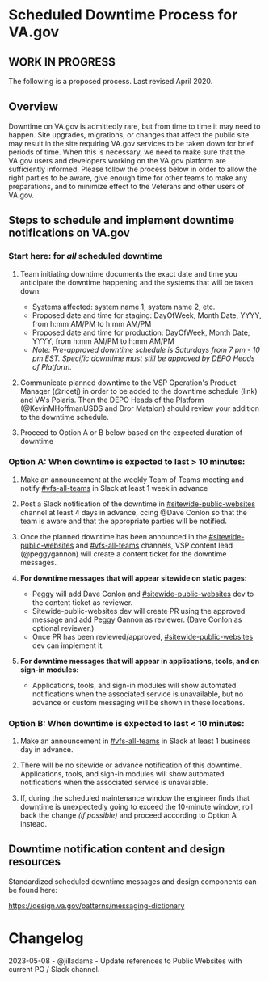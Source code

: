 # Scheduled Downtime Process for VA.gov

## WORK IN PROGRESS
The following is a proposed process. Last revised April 2020.

## Overview
Downtime on VA.gov is admittedly rare, but from time to time it may need to happen. Site upgrades, migrations, or changes that affect the public site may result in the site requiring VA.gov services to be taken down for brief periods of time. When this is necessary, we need to make sure that the VA.gov users and developers working on the VA.gov platform are sufficiently informed. Please follow the process below in order to allow the right parties to be aware, give enough time for other teams to make any preparations, and to minimize effect to the Veterans and other users of VA.gov. 

## Steps to schedule and implement downtime notifications on VA.gov

### Start here: for *all* scheduled downtime

1. Team initiating downtime documents the exact date and time you anticipate the downtime happening and the systems that will be taken down:
    - Systems affected: system name 1, system name 2, etc.
    - Proposed date and time for staging: DayOfWeek, Month Date, YYYY, from h:mm AM/PM to h:mm AM/PM
    - Proposed date and time for production: DayOfWeek, Month Date, YYYY, from h:mm AM/PM to h:mm AM/PM
    - _Note: Pre-approved downtime schedule is Saturdays from 7 pm - 10 pm EST. Specific downtime must still be approved by DEPO Heads of Platform._
 
1. Communicate planned downtime to the VSP Operation's Product Manager (@ricetj) in order to be added to the downtime schedule (link) and VA's Polaris. Then the DEPO Heads of the Platform (@KevinMHoffmanUSDS and Dror Matalon) should review your addition to the downtime schedule.

1. Proceed to Option A or B below based on the expected duration of downtime

### Option A: When downtime is expected to last > 10 minutes: 

1. Make an announcement at the weekly Team of Teams meeting and notify [#vfs-all-teams](https://dsva.slack.com/channels/vfs-all-teams) in Slack at least 1 week in advance

1. Post a Slack notification of the downtime in [#sitewide-public-websites](https://dsva.slack.com/channels/sitewide-public-websites) channel at least 4 days in advance, ccing @Dave Conlon so that the team is aware and that the appropriate parties will be notified. 

1. Once the planned downtime has been announced in the [#sitewide-public-websites](https://dsva.slack.com/channels/sitewide-public-websites) and [#vfs-all-teams](https://dsva.slack.com/channels/vfs-all-teams) channels, VSP content lead (@peggygannon) will create a content ticket for the downtime messages. 

1. **For downtime messages that will appear sitewide on static pages:**
    - Peggy will add Dave Conlon and [#sitewide-public-websites](https://dsva.slack.com/channels/sitewide-public-websites) dev to the content ticket as reviewer.
    - Sitewide-public-websites dev will create PR using the approved message and add Peggy Gannon as reviewer. (Dave Conlon as optional reviewer.)
    - Once PR has been reviewed/approved, [#sitewide-public-websites](https://dsva.slack.com/channels/sitewide-public-websites) dev can implement it.
 
1. **For downtime messages that will appear in applications, tools, and on sign-in modules:**
    - Applications, tools, and sign-in modules will show automated notifications when the associated service is unavailable, but no advance or custom messaging will be shown in these locations.

### Option B: When downtime is expected to last < 10 minutes: 

1. Make an announcement in [#vfs-all-teams](https://dsva.slack.com/channels/vfs-all-teams) in Slack at least 1 business day in advance. 

1. There will be no sitewide or advance notification of this downtime. Applications, tools, and sign-in modules will show automated notifications when the associated service is unavailable. 

1. If, during the scheduled maintenance window the engineer finds that downtime is unexpectedly going to exceed the 10-minute window, roll back the change *(if possible)* and proceed according to Option A instead.

## Downtime notification content and design resources
 
Standardized scheduled downtime messages and design components can be found here: 
 
https://design.va.gov/patterns/messaging-dictionary


# Changelog
2023-05-08 - @jilladams - Update references to Public Websites with current PO / Slack channel.
